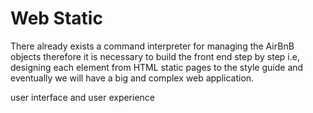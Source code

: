 # Web Static

There already exists a command interpreter for managing the AirBnB objects therefore it is necessary to build the front end step by step i.e, designing each element from HTML static pages to the style guide and eventually we will have a big and complex web application.

user interface and user experience
